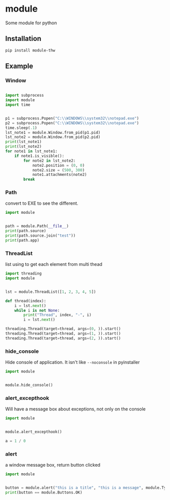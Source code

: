 # module

Some module for python

## Installation

```bash
pip install module-thw
```

## Example

### Window

```python

import subprocess
import module
import time


p1 = subprocess.Popen("C:\\WINDOWS\\system32\\notepad.exe")
p2 = subprocess.Popen("C:\\WINDOWS\\system32\\notepad.exe")
time.sleep(.1)
lst_note1 = module.Window.from_pid(p1.pid)
lst_note2 = module.Window.from_pid(p2.pid)
print(lst_note1)
print(lst_note2)
for note1 in lst_note1:
    if note1.is_visible():
        for note2 in lst_note2:
            note2.position = (0, 0)
            note2.size = (500, 300)
            note1.attachments(note2)
        break
```

### Path

convert to EXE to see the different.

```python
import module


path = module.Path(__file__)
print(path.source)
print(path.source.join("test"))
print(path.app)

```

### ThreadList

list using to get each element from multi thead

```python
import threading
import module


lst = module.ThreadList([1, 2, 3, 4, 5])

def thread(index):
    i = lst.next()
    while i is not None:
        print("Thread", index, "-", i)
        i = lst.next()

threading.Thread(target=thread, args=(0, )).start()
threading.Thread(target=thread, args=(1, )).start()
threading.Thread(target=thread, args=(2, )).start()

```

### hide_console

Hide console of application. It isn't like `--noconsole` in pyinstaller

```python
import module


module.hide_console()

```

### alert_excepthook

Will have a message box about exceptions, not only on the console

```python
import module


module.alert_excepthook()

a = 1 / 0

```

### alert

a window message box, return button clicked

```python
import module


button = module.alert("this is a title", "this is a message", module.TypesButtons.OK_CANCEL)
print(button == module.Buttons.OK)
```
